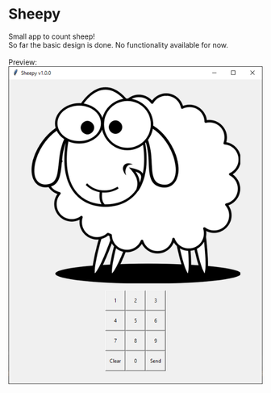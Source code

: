 # Sheepy
Small app to count sheep!
</br>
So far the basic design is done. No functionality available for now.
</br></br>
Preview:
<br>
![Preview](sheepy-preview2.PNG)
